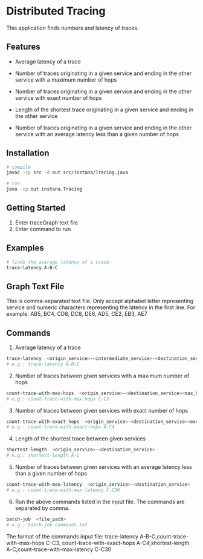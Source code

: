 # Distributed Tracing

This application finds numbers and latency of traces.

## Features

* Average latency of a trace

* Number of traces originating in a given service and ending in the other service with a maximum number of hops

* Number of traces originating in a given service and ending in the other service with exact number of hops

* Length of the shortest trace originating in a given service and ending in the other service

* Number of traces originating in a given service and ending in the other service with an average latency less than a given number of hops

## Installation

```sh
# compile
javac -cp src -d out src/instana/Tracing.java

# run
java -cp out instana.Tracing
```
## Getting Started

1. Enter traceGraph text file
2. Enter command to run

## Examples
```sh
# finds the average latency of a trace
trace-latency A-B-C
```

## Graph Text File
This is comma-separated text file. Only accept alphabet letter representing service and numeric characters representing the latency in the first line. For example: AB5, BC4, CD8, DC8, DE6, AD5, CE2, EB3, AE7

## Commands
1. Average latency of a trace
```sh
trace-latency  <origin_service>-<intermediate_service>-<destination_service>
# e.g.: trace-latency A-B-C
```

2. Number of traces between given services with a maximum number of hops
```sh
count-trace-with-max-hops  <origin_service>-<destination_service><max_hops>
# e.g.: count-trace-with-max-hops C-C3
```

3. Number of traces between given services with exact number of hops
```sh
count-trace-with-exact-hops  <origin_service>-<destination_service><exact_hops>
# e.g.: count-trace-with-exact-hops A-C4
```

4. Length of the shortest trace between given services
```sh
shortest-length  <origin_service>-<destination_service>
# e.g.: shortest-length A-C
```

5. Number of traces between given services with an average latency less than a given number of hops
```sh
count-trace-with-max-latency  <origin_service>-<destination_service>
# e.g.: count-trace-with-max-latency C-C30
```

6. Run the above commands listed in the input file. The commands are separated by comma.
```sh
batch-job  <file_path>
# e.g.: batch-job commands.txt
```
The format of the commands input file: trace-latency A-B-C,count-trace-with-max-hops C-C3, count-trace-with-exact-hops A-C4,shortest-length A-C,count-trace-with-max-latency C-C30